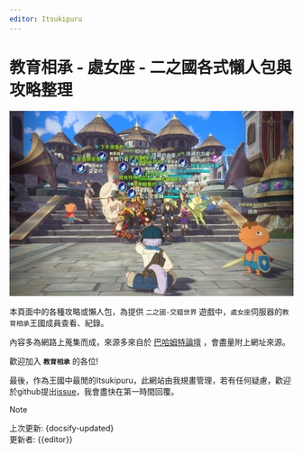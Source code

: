 ```yaml
---
editor: Itsukipuru
---
```


# 教育相承 - 處女座 - 二之國各式懶人包與攻略整理

![First King](figures/landpage/first_king_ko.jpg)

本頁面中的各種攻略或懶人包，為提供 `二之國-交錯世界` 遊戲中，`處女座`伺服器的`教育相承`王國成員查看、紀錄。

內容多為網路上蒐集而成，來源多來自於 [巴哈姆特論壇](https://forum.gamer.com.tw/B.php?bsn=37619) ，會盡量附上網址來源。

歡迎加入 **`教育相承`** 的各位!

最後，作為王國中最閒的Itsukipuru，此網站由我規畫管理，若有任何疑慮，歡迎於github提出[issue](https://github.com/JuenTingShie/ninokuniCW/issues)，我會盡快在第一時間回覆。

> [!NOTE]
> 上次更新: {docsify-updated}   
> 更新者: {{editor}}
